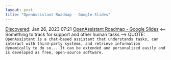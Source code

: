 ```yaml
---
layout: post
title: "OpenAssistant Roadmap - Google Slides"
---
```

[Discovered](http://rolandtanglao.com/2020/07/29/p1-blogthis-checkvist-list-links-to-blog/): Jan 26, 2023 07:21 [OpenAssistant Roadmap - Google Slides](https://docs.google.com/presentation/d/1n7IrAOVOqwdYgiYrXc8Sj0He8krn5MVZO_iLkCjTtu0/edit#slide=id.g1c276c7e915_4_5) <-- Something to track for support and other human tasks --> QUOTE: `OpenAssistant is a chat-based assistant that understands tasks, can interact with third-party systems, and retrieve information dynamically to do so....It can be extended and personalized easily and is developed as free, open-source software.
`
